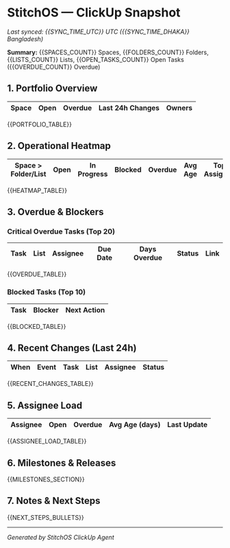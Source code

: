 # StitchOS — ClickUp Snapshot

*Last synced: {{SYNC_TIME_UTC}} UTC ({{SYNC_TIME_DHAKA}} Bangladesh)*

**Summary:** {{SPACES_COUNT}} Spaces, {{FOLDERS_COUNT}} Folders, {{LISTS_COUNT}} Lists,
{{OPEN_TASKS_COUNT}} Open Tasks ({{OVERDUE_COUNT}} Overdue)

## 1. Portfolio Overview

| Space | Open | Overdue | Last 24h Changes | Owners |
|-------|------|---------|------------------|--------|

{{PORTFOLIO_TABLE}}

## 2. Operational Heatmap

| Space > Folder/List | Open | In Progress | Blocked | Overdue | Avg Age | Top Assignee |
|---------------------|------|-------------|---------|---------|---------|--------------|

{{HEATMAP_TABLE}}

## 3. Overdue & Blockers

### Critical Overdue Tasks (Top 20)

| Task | List | Assignee | Due Date | Days Overdue | Status | Link |
|------|------|----------|----------|--------------|--------|------|

{{OVERDUE_TABLE}}

### Blocked Tasks (Top 10)

| Task | Blocker | Next Action |
|------|---------|-------------|

{{BLOCKED_TABLE}}

## 4. Recent Changes (Last 24h)

| When | Event | Task | List | Assignee | Status |
|------|-------|------|------|----------|--------|

{{RECENT_CHANGES_TABLE}}

## 5. Assignee Load

| Assignee | Open | Overdue | Avg Age (days) | Last Update |
|----------|------|---------|----------------|-------------|

{{ASSIGNEE_LOAD_TABLE}}

## 6. Milestones & Releases

{{MILESTONES_SECTION}}

## 7. Notes & Next Steps

{{NEXT_STEPS_BULLETS}}

---
*Generated by StitchOS ClickUp Agent*

